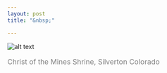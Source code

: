 ```yaml
---
layout: post
title: "&nbsp;"

---
```

![alt text](https://jonkalev.s3.us-west-2.amazonaws.com/20230207_christofthemines.jpg)
<p style="color: grey; font-size: 16px;">Christ of the Mines Shrine, Silverton Colorado</p>
